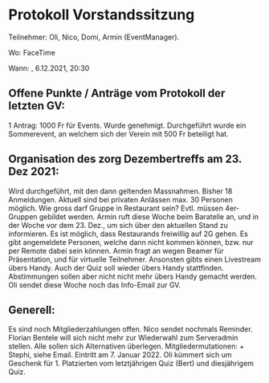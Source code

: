 # Protokoll Vorstandssitzung

Teilnehmer: Oli, Nico, Domi, Armin (EventManager).

Wo: FaceTime

Wann: , 6.12.2021, 20:30

## Offene Punkte / Anträge vom Protokoll der letzten GV:
1 Antrag: 1000 Fr für Events.
Wurde genehmigt. Durchgeführt wurde ein Sommerevent, an welchem sich der Verein mit 500 Fr beteiligt hat.

## Organisation des zorg Dezembertreffs am 23. Dez 2021:
Wird durchgeführt, mit den dann geltenden Massnahmen.
Bisher 18 Anmeldungen. Aktuell sind bei privaten Anlässen max. 30 Personen möglich. Wie gross darf Gruppe in Restaurant sein? Evtl. müssen 4er-Gruppen gebildet werden.
Armin ruft diese Woche beim Baratelle an, und in der Woche vor dem 23. Dez., um sich über den aktuellen Stand zu informieren.
Es ist möglich, dass Restaurands freiwillig auf 2G gehen. Es gibt angemeldete Personen, welche dann nicht kommen können, bzw. nur per Remote dabei sein können.
Armin fragt an wegen Beamer für Präsentation, und für virtuelle Teilnehmer.
Ansonsten gibts einen Livestream übers Handy. Auch der Quiz soll wieder übers Handy stattfinden.
Abstimmungen sollen aber nicht nicht mehr übers Handy gemacht werden.
Oli sendet diese Woche noch das Info-Email zur GV.

## Generell:
Es sind noch Mitgliederzahlungen offen. Nico sendet nochmals Reminder.
Florian Bentele will sich nicht mehr zur Wiederwahl zum Serveradmin stellen. Alle sollen sich Alternativen überlegen.
Mitgliedermutationen: + Stephi, siehe Email. Eintritt am 7. Januar 2022.
Oli kümmert sich um Geschenk für 1. Platzierten vom letztjährigen Quiz (Bert) und diesjährigem Quiz.
